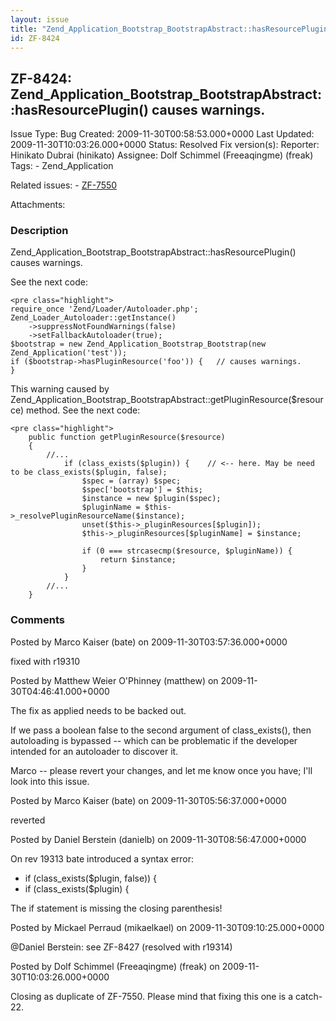 ```yaml
---
layout: issue
title: "Zend_Application_Bootstrap_BootstrapAbstract::hasResourcePlugin() causes warnings."
id: ZF-8424
---
```


ZF-8424: Zend\_Application\_Bootstrap\_BootstrapAbstract::hasResourcePlugin() causes warnings.
----------------------------------------------------------------------------------------------

 Issue Type: Bug Created: 2009-11-30T00:58:53.000+0000 Last Updated: 2009-11-30T10:03:26.000+0000 Status: Resolved Fix version(s): 
 Reporter:  Hinikato Dubrai (hinikato)  Assignee:  Dolf Schimmel (Freeaqingme) (freak)  Tags: - Zend\_Application
 
 Related issues: - [ZF-7550](/issues/browse/ZF-7550)
 
 Attachments: 
### Description

Zend\_Application\_Bootstrap\_BootstrapAbstract::hasResourcePlugin() causes warnings.

See the next code:

 
    <pre class="highlight">
    require_once 'Zend/Loader/Autoloader.php';
    Zend_Loader_Autoloader::getInstance()
        ->suppressNotFoundWarnings(false)
        ->setFallbackAutoloader(true);
    $bootstrap = new Zend_Application_Bootstrap_Bootstrap(new Zend_Application('test'));
    if ($bootstrap->hasPluginResource('foo')) {   // causes warnings.
    }


This warning caused by Zend\_Application\_Bootstrap\_BootstrapAbstract::getPluginResource($resource) method. See the next code:

 
    <pre class="highlight">
        public function getPluginResource($resource)
        {
            //...
                if (class_exists($plugin)) {    // <-- here. May be need to be class_exists($plugin, false);
                    $spec = (array) $spec;
                    $spec['bootstrap'] = $this;
                    $instance = new $plugin($spec);
                    $pluginName = $this->_resolvePluginResourceName($instance);
                    unset($this->_pluginResources[$plugin]);
                    $this->_pluginResources[$pluginName] = $instance;
    
                    if (0 === strcasecmp($resource, $pluginName)) {
                        return $instance;
                    }
                }
            //...
        }


 

 

### Comments

Posted by Marco Kaiser (bate) on 2009-11-30T03:57:36.000+0000

fixed with r19310

 

 

Posted by Matthew Weier O'Phinney (matthew) on 2009-11-30T04:46:41.000+0000

The fix as applied needs to be backed out.

If we pass a boolean false to the second argument of class\_exists(), then autoloading is bypassed -- which can be problematic if the developer intended for an autoloader to discover it.

Marco -- please revert your changes, and let me know once you have; I'll look into this issue.

 

 

Posted by Marco Kaiser (bate) on 2009-11-30T05:56:37.000+0000

reverted

 

 

Posted by Daniel Berstein (danielb) on 2009-11-30T08:56:47.000+0000

On rev 19313 bate introduced a syntax error:

- if (class\_exists($plugin, false)) {
- if (class\_exists($plugin) {

The if statement is missing the closing parenthesis!

 

 

Posted by Mickael Perraud (mikaelkael) on 2009-11-30T09:10:25.000+0000

@Daniel Berstein: see ZF-8427 (resolved with r19314)

 

 

Posted by Dolf Schimmel (Freeaqingme) (freak) on 2009-11-30T10:03:26.000+0000

Closing as duplicate of ZF-7550. Please mind that fixing this one is a catch-22.

 

 